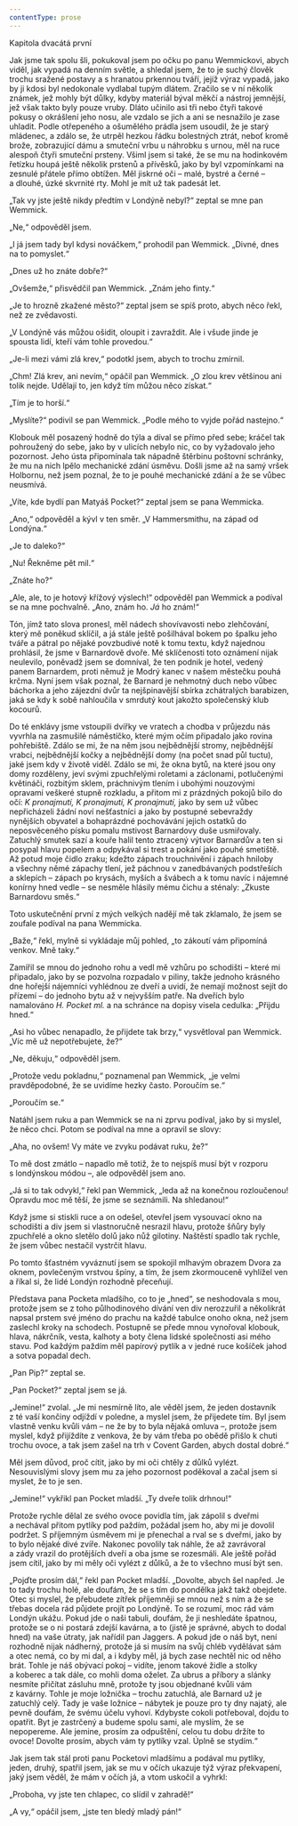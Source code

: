 ```yaml
---
contentType: prose
---
```


Kapitola dvacátá první

  

Jak jsme tak spolu šli, pokukoval jsem po očku po panu Wemmickovi, abych viděl, jak vypadá na denním světle, a shledal jsem, že to je suchý člověk trochu sražené postavy a s hranatou prkennou tváří, jejíž výraz vypadá, jako by ji kdosi byl nedokonale vydlabal tupým dlátem. Zračilo se v ní několik známek, jež mohly být důlky, kdyby materiál býval měkčí a nástroj jemnější, jež však takto byly pouze vruby. Dláto učinilo asi tři nebo čtyři takové pokusy o okrášlení jeho nosu, ale vzdalo se jich a ani se nesnažilo je zase uhladit. Podle otřepeného a ošumělého prádla jsem usoudil, že je starý mládenec, a zdálo se, že utrpěl hezkou řádku bolestných ztrát, neboť kromě brože, zobrazující dámu a smuteční vrbu u náhrobku s urnou, měl na ruce alespoň čtyři smuteční prsteny. Všiml jsem si také, že se mu na hodinkovém řetízku houpá ještě několik prstenů a přívěsků, jako by byl vzpomínkami na zesnulé přátele přímo obtížen. Měl jiskrné oči – malé, bystré a černé – a dlouhé, úzké skvrnité rty. Mohl je mít už tak padesát let.

„Tak vy jste ještě nikdy předtím v Londýně nebyl?“ zeptal se mne pan Wemmick.

„Ne,“ odpověděl jsem.

„I já jsem tady byl kdysi nováčkem,“ prohodil pan Wemmick. „Divné, dnes na to pomyslet.“

„Dnes už ho znáte dobře?“

„Ovšemže,“ přisvědčil pan Wemmick. „Znám jeho finty.“

„Je to hrozně zkažené město?“ zeptal jsem se spíš proto, abych něco řekl, než ze zvědavosti.

„V Londýně vás můžou ošidit, oloupit i zavraždit. Ale i všude jinde je spousta lidí, kteří vám tohle provedou.“

„Je-li mezi vámi zlá krev,“ podotkl jsem, abych to trochu zmírnil.

„Chm! Zlá krev, ani nevím,“ opáčil pan Wemmick. „O zlou krev většinou ani tolik nejde. Udělají to, jen když tím můžou něco získat.“

„Tím je to horší.“

„Myslíte?“ podivil se pan Wemmick. „Podle mého to vyjde pořád nastejno.“

Klobouk měl posazený hodně do týla a díval se přímo před sebe; kráčel tak pohroužený do sebe, jako by v ulicích nebylo nic, co by vyžadovalo jeho pozornost. Jeho ústa připomínala tak nápadně štěrbinu poštovní schránky, že mu na nich lpělo mechanické zdání úsměvu. Došli jsme až na samý vršek Holbornu, než jsem poznal, že to je pouhé mechanické zdání a že se vůbec neusmívá.

„Víte, kde bydlí pan Matyáš Pocket?“ zeptal jsem se pana Wem­micka.

„Ano,“ odpověděl a kývl v ten směr. „V Hammersmithu, na západ od Londýna.“

„Je to daleko?“

„Nu! Řekněme pět mil.“

„Znáte ho?“

„Ale, ale, to je hotový křížový výslech!“ odpověděl pan Wemmick a podíval se na mne pochvalně. „Ano, znám ho. _Já_ ho znám!“

Tón, jímž tato slova pronesl, měl nádech shovívavosti nebo zlehčování, který mě poněkud sklíčil, a já stále ještě pošilhával bokem po špalku jeho tváře a pátral po nějaké povzbudivé notě k tomu textu, když najednou prohlásil, že jsme v Barnardově dvoře. Mé sklíčenosti toto oznámení nijak neulevilo, poněvadž jsem se domníval, že ten podnik je hotel, vedený panem Barnardem, proti němuž je Modrý kanec v našem městečku pouhá krčma. Nyní jsem však poznal, že Barnard je nehmotný duch nebo vůbec báchorka a jeho zájezdní dvůr ta nejšpinavější sbírka zchátralých barabizen, jaká se kdy k sobě nahloučila v smrdutý kout jakožto společenský klub kocourů.

Do té enklávy jsme vstoupili dvířky ve vratech a chodba v průjezdu nás vyvrhla na zasmušilé náměstíčko, které mým očím připadalo jako rovina pohřebiště. Zdálo se mi, že na něm jsou nejbědnější stromy, nejbědnější vrabci, nejbědnější kočky a nejbědnější domy (na počet snad půl tuctu), jaké jsem kdy v životě viděl. Zdálo se mi, že okna bytů, na které jsou ony domy rozděleny, jeví svými zpuchřelými roletami a záclonami, potlučenými květináči, rozbitým sklem, práchnivým tlením i ubohými nouzovými opravami veškeré stupně rozkladu, a přitom mi z prázdných pokojů bilo do očí: _K pronajmutí, K pronajmutí, K pronajmutí,_ jako by sem už vůbec nepřicházeli žádní noví nešťastníci a jako by postupné sebevraždy nynějších obyvatel a bohaprázdné pochovávání jejich ostatků do neposvěceného písku pomalu mstivost Barnardovy duše usmiřovaly. Zatuchlý smutek sazí a kouře halil tento ztracený výtvor Barnardův a ten si posypal hlavu popelem a odpykával si trest a pokání jako pouhé smetiště. Až potud moje čidlo zraku; kdežto zápach trouchnivění i zápach hniloby a všechny němé zápachy tlení, jež páchnou v zanedbávaných podstřeších a sklepích – zápach po krysách, myších a švábech a k tomu navíc i nájemné konírny hned vedle – se nesměle hlásily mému čichu a sténaly: „Zkuste Barnardovu směs.“

Toto uskutečnění první z mých velkých nadějí mě tak zklamalo, že jsem se zoufale podíval na pana Wemmicka.

„Baže,“ řekl, mylně si vykládaje můj pohled, „to zákoutí vám připomíná venkov. Mně taky.“

Zamířil se mnou do jednoho rohu a vedl mě vzhůru po schodišti – které mi připadalo, jako by se pozvolna rozpadalo v piliny, takže jednoho krásného dne hořejší nájemníci vyhlédnou ze dveří a uvidí, že nemají možnost sejít do přízemí – do jednoho bytu až v nejvyšším patře. Na dveřích bylo namalováno _H. Pocket ml._ a na schránce na dopisy visela cedulka: „Přijdu hned.“

„Asi ho vůbec nenapadlo, že přijdete tak brzy,“ vysvětloval pan Wemmick. „Víc mě už nepotřebujete, že?“

„Ne, děkuju,“ odpověděl jsem.

„Protože vedu pokladnu,“ poznamenal pan Wemmick, „je velmi pravděpodobné, že se uvidíme hezky často. Poroučím se.“

„Poroučím se.“

Natáhl jsem ruku a pan Wemmick se na ni zprvu podíval, jako by si myslel, že něco chci. Potom se podíval na mne a opravil se slovy:

„Aha, no ovšem! Vy máte ve zvyku podávat ruku, že?“

To mě dost zmátlo – napadlo mě totiž, že to nejspíš musí být v rozporu s londýnskou módou –, ale odpověděl jsem ano.

„Já si to tak odvykl,“ řekl pan Wemmick, „leda až na konečnou rozloučenou! Opravdu moc mě těší, že jsme se seznámili. Na shledanou!“

Když jsme si stiskli ruce a on odešel, otevřel jsem vysouvací okno na schodišti a div jsem si vlastnoručně nesrazil hlavu, protože šňůry byly zpuchřelé a okno sletělo dolů jako nůž gilotiny. Naštěstí spadlo tak rychle, že jsem vůbec nestačil vystrčit hlavu.

Po tomto šťastném vyváznutí jsem se spokojil mlhavým obrazem Dvora za oknem, povlečeným vrstvou špíny, a tím, že jsem zkormouceně vyhlížel ven a říkal si, že lidé Londýn rozhodně přeceňují.

Představa pana Pocketa mladšího, co to je „hned“, se neshodovala s mou, protože jsem se z toho půlhodinového dívání ven div nerozzuřil a několikrát napsal prstem své jméno do prachu na každé tabulce onoho okna, než jsem zaslechl kroky na schodech. Postupně se přede mnou vynořoval klobouk, hlava, nákrčník, vesta, kalhoty a boty člena lidské společnosti asi mého stavu. Pod každým paždím měl papírový pytlík a v jedné ruce košíček jahod a sotva popadal dech.

„Pan Pip?“ zeptal se.

„Pan Pocket?“ zeptal jsem se já.

„Jemine!“ zvolal. „Je mi nesmírně líto, ale věděl jsem, že jeden dostavník z té vaší končiny odjíždí v poledne, a myslel jsem, že přijedete tím. Byl jsem vlastně venku kvůli vám – ne že by to byla nějaká omluva –, protože jsem myslel, když přijíždíte z venkova, že by vám třeba po obědě přišlo k chuti trochu ovoce, a tak jsem zašel na trh v Covent Garden, abych dostal dobré.“

Měl jsem důvod, proč cítit, jako by mi oči chtěly z důlků vylézt. Nesouvislými slovy jsem mu za jeho pozornost poděkoval a začal jsem si myslet, že to je sen.

„Jemine!“ vykřikl pan Pocket mladší. „Ty dveře tolik drhnou!“

Protože rychle dělal ze svého ovoce povidla tím, jak zápolil s dveřmi a nechával přitom pytlíky pod paždím, požádal jsem ho, aby mi je dovolil podržet. S příjemným úsměvem mi je přenechal a rval se s dveřmi, jako by to bylo nějaké divé zvíře. Nakonec povolily tak náhle, že až zavrávoral a zády vrazil do protějších dveří a oba jsme se rozesmáli. Ale ještě pořád jsem cítil, jako by mi měly oči vylézt z důlků, a že to všechno musí být sen.

„Pojďte prosím dál,“ řekl pan Pocket mladší. „Dovolte, abych šel napřed. Je to tady trochu holé, ale doufám, že se s tím do pondělka jakž takž obejdete. Otec si myslel, že přebudete zítřek příjemněji se mnou než s ním a že se třebas docela rád půjdete projít po Londýně. To se rozumí, moc rád vám Londýn ukážu. Pokud jde o naši tabuli, doufám, že ji neshledáte špatnou, protože se o ni postará zdejší kavárna, a to (jistě je správné, abych to dodal hned) na vaše útraty, jak nařídil pan Jaggers. A pokud jde o náš byt, není rozhodně nijak nádherný, protože já si musím na svůj chléb vydělávat sám a otec nemá, co by mi dal, a i kdyby měl, já bych zase nechtěl nic od něho brát. Tohle je náš obývací pokoj – vidíte, jenom takové židle a stolky a koberec a tak dále, co mohli doma oželet. Za ubrus a příbory a slánky nesmíte přičítat zásluhu mně, protože ty jsou objednané kvůli vám z kavárny. Tohle je moje ložnička – trochu zatuchlá, ale Barnard už je zatuchlý celý. Tady je vaše ložnice – nábytek je pouze pro ty dny najatý, ale pevně doufám, že svému účelu vyhoví. Kdybyste cokoli potřeboval, dojdu to opatřit. Byt je zastrčený a budeme spolu sami, ale myslím, že se nepopereme. Ale jemine, prosím za odpuštění, celou tu dobu držíte to ovoce! Dovolte prosím, abych vám ty pytlíky vzal. Úplně se stydím.“

Jak jsem tak stál proti panu Pocketovi mladšímu a podával mu pytlíky, jeden, druhý, spatřil jsem, jak se mu v očích ukazuje týž výraz překvapení, jaký jsem věděl, že mám v očích já, a vtom uskočil a vyhrkl:

„Proboha, vy jste ten chlapec, co slídil v zahradě!“

„A vy,“ opáčil jsem, „jste ten bledý mladý pán!“
